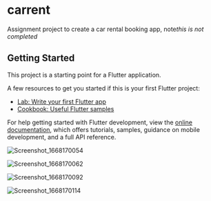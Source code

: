 # carrent

Assignment project to create a car rental booking app, note*this is not completed*

## Getting Started

This project is a starting point for a Flutter application.

A few resources to get you started if this is your first Flutter project:

- [Lab: Write your first Flutter app](https://docs.flutter.dev/get-started/codelab)
- [Cookbook: Useful Flutter samples](https://docs.flutter.dev/cookbook)

For help getting started with Flutter development, view the
[online documentation](https://docs.flutter.dev/), which offers tutorials,
samples, guidance on mobile development, and a full API reference.


![Screenshot_1668170054](https://user-images.githubusercontent.com/82314309/204437396-3e0423e9-f296-4641-a891-fcae93d4bb42.png)

![Screenshot_1668170062](https://user-images.githubusercontent.com/82314309/204437409-509f20c0-c009-413d-9500-45bbbf756f25.png)


![Screenshot_1668170092](https://user-images.githubusercontent.com/82314309/204437424-72dd4ef9-22f3-4c58-98d6-5eb2e87af87f.png)

![Screenshot_1668170114](https://user-images.githubusercontent.com/82314309/204437442-88cfaa5b-63a5-4ead-813f-8ce5269bdcd2.png)
